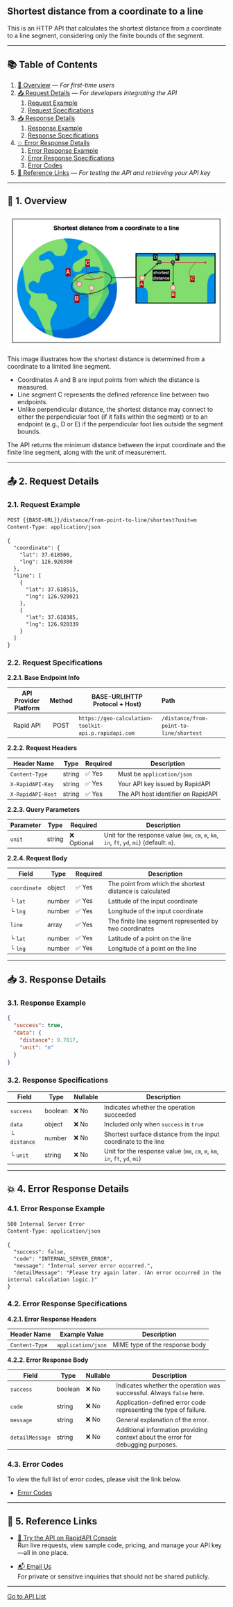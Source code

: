 ## Shortest distance from a coordinate to a line

This is an HTTP API that calculates the shortest distance from a coordinate to a line segment, considering only the finite bounds of the segment.


---

## 📚 Table of Contents

1. [🧭 Overview](#-1-overview) — *For first-time users*
2. [📤 Request Details](#-2-request-details) — *For developers integrating the API*
    1. [Request Example](#21-request-example)
    2. [Request Specifications](#22-request-specifications)
3. [📥 Response Details](#-3-response-details)
    1. [Response Example](#31-response-example)
    2. [Response Specifications](#32-response-specifications)
4. [💥 Error Response Details](#-4-error-response-details)
    1. [Error Response Example](#41-error-response-example)
    2. [Error Response Specifications](#42-error-response-specifications)
    3. [Error Codes](#43-error-codes)
5. [🔗 Reference Links](#-5-reference-links) — *For testing the API and retrieving your API key*

---

## 🧭 1. Overview

![shortest-distance-from-a-coordinate-to-a-line](./img/shortest-distance-from-a-coordinate-to-a-line.png)

This image illustrates how the shortest distance is determined from a coordinate to a limited line segment.

- Coordinates A and B are input points from which the distance is measured.
- Line segment C represents the defined reference line between two endpoints.
- Unlike perpendicular distance, the shortest distance may connect to either the perpendicular foot (if it falls within the segment) or to an endpoint (e.g., D or E) if the perpendicular foot lies outside the segment bounds.

The API returns the minimum distance between the input coordinate and the finite line segment, along with the unit of measurement.

---

## 📤 2. Request Details

### 2.1. Request Example

```http request
POST {{BASE-URL}}/distance/from-point-to-line/shortest?unit=m
Content-Type: application/json

{
  "coordinate": {
    "lat": 37.618500,
    "lng": 126.920300
  },
  "line": [
    {
      "lat": 37.618515,
      "lng": 126.920021
    },
    {
      "lat": 37.618385,
      "lng": 126.920339
    }
  ]
}
```

### 2.2. Request Specifications

**2.2.1. Base Endpoint Info**

| API Provider Platform | Method | BASE-URL(HTTP Protocol + Host)                       | Path                                    |
|:---------------------:|:------:|------------------------------------------------------|:----------------------------------------|
|       Rapid API       |  POST  | `https://geo-calculation-toolkit-api.p.rapidapi.com` | `/distance/from-point-to-line/shortest` |

**2.2.2. Request Headers**

| Header Name       | Type   | Required | Description                         |
|-------------------|--------|----------|-------------------------------------|
| `Content-Type`    | string | ✅ Yes    | Must be `application/json`          |
| `X-RapidAPI-Key`  | string | ✅ Yes    | Your API key issued by RapidAPI     |
| `X-RapidAPI-Host` | string | ✅ Yes    | The API host identifier on RapidAPI |

**2.2.3. Query Parameters**

| Parameter | Type   | Required   | Description                                                                                 |
|-----------|--------|------------|---------------------------------------------------------------------------------------------|
| `unit`    | string | ❌ Optional | Unit for the response value (`mm`, `cm`, `m`, `km`, `in`, `ft`, `yd`, `mi`) (default: `m`). |

**2.2.4. Request Body**

| Field        | Type   | Required | Description                                              |
|--------------|--------|----------|----------------------------------------------------------|
| `coordinate` | object | ✅ Yes    | The point from which the shortest distance is calculated |
| └ `lat`      | number | ✅ Yes    | Latitude of the input coordinate                         |
| └ `lng`      | number | ✅ Yes    | Longitude of the input coordinate                        |
| `line`       | array  | ✅ Yes    | The finite line segment represented by two coordinates   |
| └ `lat`      | number | ✅ Yes    | Latitude of a point on the line                          |
| └ `lng`      | number | ✅ Yes    | Longitude of a point on the line                         |

---

## 📥 3. Response Details

### 3.1. Response Example

```json
{
  "success": true,
  "data": {
    "distance": 9.7817,
    "unit": "m"
  }
}
```

### 3.2. Response Specifications

| Field        | Type    | Nullable | Description                                                                 |
|--------------|---------|----------|-----------------------------------------------------------------------------|
| `success`    | boolean | ❌ No     | Indicates whether the operation succeeded                                   |
| `data`       | object  | ❌ No     | Included only when `success` is `true`                                      |
| └ `distance` | number  | ❌ No     | Shortest surface distance from the input coordinate to the line             |
| └ `unit`     | string  | ❌ No     | Unit for the response value (`mm`, `cm`, `m`, `km`, `in`, `ft`, `yd`, `mi`) |

---

## 💥 4. Error Response Details

### 4.1. Error Response Example

```http request
500 Internal Server Error
Content-Type: application/json

{
  "success": false,
  "code": "INTERNAL_SERVER_ERROR",
  "message": "Internal server error occurred.",
  "detailMessage": "Please try again later. (An error occurred in the internal calculation logic.)"
}
```

### 4.2. Error Response Specifications

**4.2.1. Error Response Headers**

| Header Name    | Example Value      | Description                    |
|----------------|--------------------|--------------------------------|
| `Content-Type` | `application/json` | MIME type of the response body |

**4.2.2. Error Response Body**

| Field           | Type    | Nullable | Description                                                                      |
|-----------------|---------|----------|----------------------------------------------------------------------------------|
| `success`       | boolean | ❌ No     | Indicates whether the operation was successful. Always `false` here.             |
| `code`          | string  | ❌ No     | Application-defined error code representing the type of failure.                 |
| `message`       | string  | ❌ No     | General explanation of the error.                                                |
| `detailMessage` | string  | ❌ No     | Additional information providing context about the error for debugging purposes. |

### 4.3. Error Codes

To view the full list of error codes, please visit the link below.

- [Error Codes](./common/error-codes.md)

---

## 🔗 5. Reference Links

- [🚀 Try the API on RapidAPI Console](https://rapidapi.com/pepper-craft1-pepper-craft-default/api/geo-calculation-toolkit-api)  
  Run live requests, view sample code, pricing, and manage your API key—all in one place.


- [📬 Email Us](mailto:peppercraft40@gmail.com)  
  For private or sensitive inquiries that should not be shared publicly.

---

[Go to API List](../README)